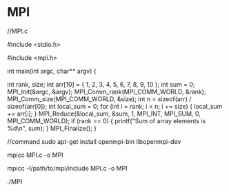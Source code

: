 # MPI
//MPI.c








#include <stdio.h>




#include <mpi.h>

int main(int argc, char** argv) {

int rank, size;
    int arr[10] = { 1, 2, 3, 4, 5, 6, 7, 8, 9, 10 };
    int sum = 0;
    MPI_Init(&argc, &argv);
    MPI_Comm_rank(MPI_COMM_WORLD, &rank);
    MPI_Comm_size(MPI_COMM_WORLD, &size);
    int n = sizeof(arr) / sizeof(arr[0]);
    int local_sum = 0;
    for (int i = rank; i < n; i += size) {
        local_sum += arr[i];
    }
    MPI_Reduce(&local_sum, &sum, 1, MPI_INT, MPI_SUM, 0,
        MPI_COMM_WORLD);
    if (rank == 0) {
        printf("Sum of array elements is %d\n", sum);
    }
    MPI_Finalize();
}



//command
sudo apt-get install openmpi-bin libopenmpi-dev

mpicc MPI.c -o MPI

mpicc -I/path/to/mpi/include MPI.c -o MPI

./MPI

